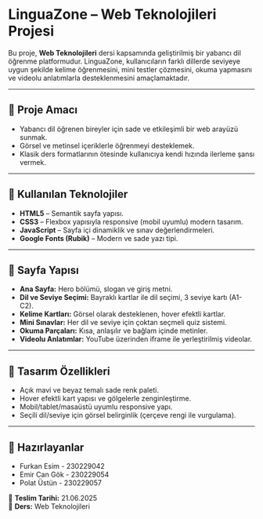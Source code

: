 
# LinguaZone – Web Teknolojileri Projesi

Bu proje, **Web Teknolojileri** dersi kapsamında geliştirilmiş bir yabancı dil öğrenme platformudur. LinguaZone, kullanıcıların farklı dillerde seviyeye uygun şekilde kelime öğrenmesini, mini testler çözmesini, okuma yapmasını ve videolu anlatımlarla desteklenmesini amaçlamaktadır.

---

## 🎯 Proje Amacı

- Yabancı dil öğrenen bireyler için sade ve etkileşimli bir web arayüzü sunmak.
- Görsel ve metinsel içeriklerle öğrenmeyi desteklemek.
- Klasik ders formatlarının ötesinde kullanıcıya kendi hızında ilerleme şansı vermek.

---

## 🔧 Kullanılan Teknolojiler

- **HTML5** – Semantik sayfa yapısı.
- **CSS3** – Flexbox yapısıyla responsive (mobil uyumlu) modern tasarım.
- **JavaScript** – Sayfa içi dinamiklik ve sınav değerlendirmeleri.
- **Google Fonts (Rubik)** – Modern ve sade yazı tipi.

---

## 🧩 Sayfa Yapısı

- **Ana Sayfa:** Hero bölümü, slogan ve giriş metni.
- **Dil ve Seviye Seçimi:** Bayraklı kartlar ile dil seçimi, 3 seviye kartı (A1-C2).
- **Kelime Kartları:** Görsel olarak desteklenen, hover efektli kartlar.
- **Mini Sınavlar:** Her dil ve seviye için çoktan seçmeli quiz sistemi.
- **Okuma Parçaları:** Kısa, anlaşılır ve bağlam içinde metinler.
- **Videolu Anlatımlar:** YouTube üzerinden iframe ile yerleştirilmiş videolar.

---

## 🎨 Tasarım Özellikleri

- Açık mavi ve beyaz temalı sade renk paleti.
- Hover efektli kart yapısı ve gölgelerle zenginleştirme.
- Mobil/tablet/masaüstü uyumlu responsive yapı.
- Seçili dil/seviye için görsel belirginlik (çerçeve rengi ile vurgulama).

---

## 👥 Hazırlayanlar

- Furkan Esim  - 230229042
- Emir Can Gök  - 230229054
- Polat Üstün - 230229057

📅 **Teslim Tarihi:** 21.06.2025  
📘 **Ders:** Web Teknolojileri
